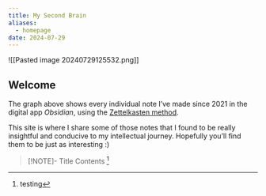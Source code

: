 ```yaml
---
title: My Second Brain
aliases:
  - homepage
date: 2024-07-29
---
```

![[Pasted image 20240729125532.png]]

## Welcome

The graph above shows every individual note I’ve made since 2021 in the digital app *Obsidian*, using the [Zettelkasten method](https://en.wikipedia.org/wiki/Zettelkasten). 

This site is where I share some of those notes that I found to be really insightful and conducive to my intellectual journey. Hopefully you’ll find them to be just as interesting :)


> [!NOTE]- Title
> Contents
> [^1]

[^1]: testing